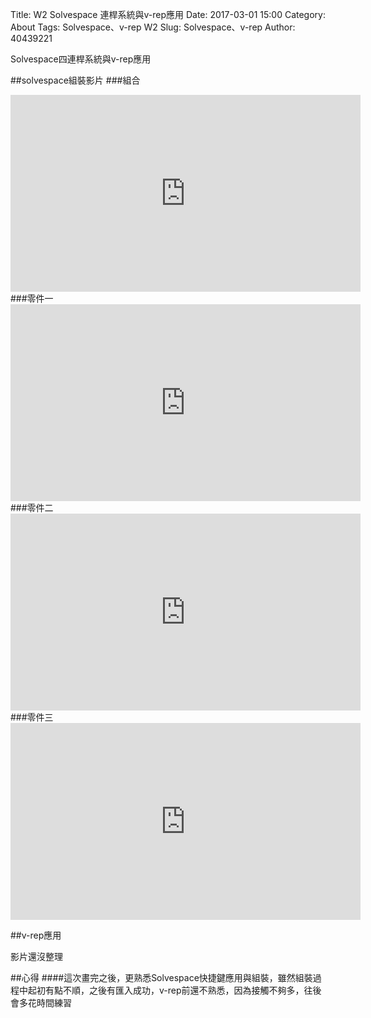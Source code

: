 Title:  W2 Solvespace 連桿系統與v-rep應用
Date: 2017-03-01 15:00
Category: About
Tags: Solvespace、v-rep W2
Slug: Solvespace、v-rep
Author: 40439221


Solvespace四連桿系統與v-rep應用

<!-- PELICAN_END_SUMMARY -->

##solvespace組裝影片
###組合
<iframe width="560" height="315" src="https://www.youtube.com/embed/ol2CeKwRfSY" frameborder="0" allowfullscreen></iframe>
###零件一
<iframe width="560" height="315" src="https://www.youtube.com/embed/7wFBqzmUGtM" frameborder="0" allowfullscreen></iframe>
###零件二
<iframe width="560" height="315" src="https://www.youtube.com/embed/9OFACgy6up4" frameborder="0" allowfullscreen></iframe>
###零件三
<iframe width="560" height="315" src="https://www.youtube.com/embed/6z_z0vGHqWQ" frameborder="0" allowfullscreen></iframe>

##v-rep應用
<p>影片還沒整理</p>
##心得
####這次畫完之後，更熟悉Solvespace快捷鍵應用與組裝，雖然組裝過程中起初有點不順，之後有匯入成功，v-rep前還不熟悉，因為接觸不夠多，往後會多花時間練習





